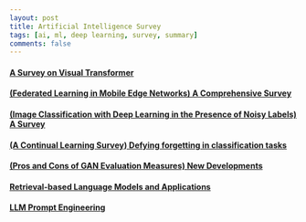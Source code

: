 ```yaml
---
layout: post  
title: Artificial Intelligence Survey    
tags: [ai, ml, deep learning, survey, summary]  
comments: false
---
```


#### [A Survey on Visual Transformer](https://jihyeonryu.github.io/2021-04-02-survey-paper1/)

#### [(Federated Learning in Mobile Edge Networks) A Comprehensive Survey](https://jihyeonryu.github.io/2021-04-21-survey-paper2/)

#### [(Image Classification with Deep Learning in the Presence of Noisy Labels) A Survey](https://jihyeonryu.github.io/2021-06-16-survey-paper3/)

#### [(A Continual Learning Survey) Defying forgetting in classification tasks](https://jihyeonryu.github.io/2021-08-24-survey-paper4/)

#### [(Pros and Cons of GAN Evaluation Measures) New Developments](https://jihyeonryu.github.io/2022-11-18-survey-paper5/)

#### [Retrieval-based Language Models and Applications](https://jihyeonryu.github.io/2023-12-13-survey-paper6/)

#### [LLM Prompt Engineering](https://jihyeonryu.github.io/2024-01-03-survey-paper7/)
